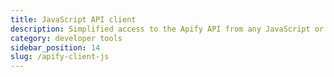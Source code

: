 ```yaml
---
title: JavaScript API client
description: Simplified access to the Apify API from any JavaScript or Node.js application. Manage your actors, tasks and storage via API with the apify-client NPM package.
category: developer tools
sidebar_position: 14
slug: /apify-client-js
---
```

